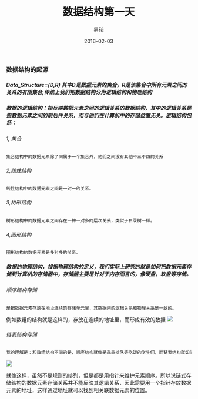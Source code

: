﻿---
layout: post
title: '数据结构第一天'
date: 2016-02-03
author: 男孩
tags: Data_Structure
---
### 数据结构的起源
##### Data_Structure=(D,R) 其中D是数据元素的集合，R是该集合中所有元素之间的关系的有限集合,传统上我们把数据结构分为逻辑结构和物理结构

##### 数据的逻辑结构：指反映数据元素之间的逻辑关系的数据结构，其中的逻辑关系是指数据元素之间的前后件关系，而与他们在计算机中的存储位置无关。逻辑结构包括：
###### 1, 集合
```css
集合结构中的数据元素除了同属于一个集合外，他们之间没有其他不三不四的关系
```
###### 2,线性结构
```css
线性结构中的数据元素之间是一对一的关系。
```
###### 3,树形结构
```css
树形结构中的数据元素之间存在一种一对多的层次关系，类似于目录树一样。
```
###### 4,图形结构
```css
图形结构的数据元素是多对多的关系。
```
##### 数据的物理结构，根据物理结构的定义，我们实际上研究的就是如何把数据元素存储到计算机的存储器中，存储器主要是针对于内存而言的，像硬盘，软盘等存储。
###### 顺序结构存储
```css
是把数据元素存放在地址连续的存储单元里，其数据间的逻辑关系和物理关系是一致的。
```
例如数组的结构就是这样的，存放在连续的地址里，而形成有效的数据
![](http://mgimg-ali.oss-cn-beijing.aliyuncs.com/Data_Structure/Data_Structure_one/shunxu.png)
###### 链表结构存储
```css
我的理解是：和数组结构不同的是，顺序结构就像是乖乖排队等吃饭的学生们，而链表结构就如同医院挂号，不需要时刻排队，只需要等到自己的号，指针维护元素之间的顺序。
```
![](http://mgimg-ali.oss-cn-beijing.aliyuncs.com/Data_Structure/Data_Structure_one/lianshi.png)

就像这样，虽然不是规则的排列，但是都是用指针来维护元素顺序。所以说链式存储结构的数据元素存储关系并不能反映其逻辑关系，因此需要用一个指针存放数据元素的地址，这样通过地址就可以找到相关联数据元素的位置。

